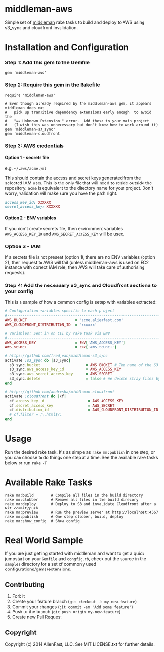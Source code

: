 middleman-aws
=============

Simple set of [middleman](http://middlemanapp.com/) rake tasks to build and deploy to AWS using s3_sync and cloudfront invalidation.

# Installation and Configuration

### Step 1: Add this gem to the Gemfile

    gem 'middleman-aws'

### Step 2: Require this gem in the Rakefile

    require 'middleman-aws'

    # Even though already required by the middleman-aws gem, it appears middleman does not
    #   pick up transitive dependency extensions early enough  to avoid the
    #   "== Unknown Extension:" error.  Add these to your main project
    #   (I wish this was unnecessary but don't know how to work around it)
    gem 'middleman-s3_sync'
    gem 'middleman-cloudfront'


### Step 3: AWS credentials

#### Option 1 - secrets file
e.g. `~/.aws/acme.yml`

This should contain the access and secret keys generated from the selected IAM user.  This is the only file that will need to reside outside the repository.  `acme` is equivalent to the directory name for your project.
Don't worry, validation will make sure you have the path right.

```ruby
access_key_id: XXXXXX
secret_access_key: XXXXXX
```

#### Option 2 - ENV variables
If you don't create secrets file, then environment variables `AWS_ACCESS_KEY_ID` and `AWS_SECRET_ACCESS_KEY` will be used. 

### Option 3 - IAM
If a secrets file is not present (option 1), there are no ENV variables (option 2), then request to AWS will fail (unless middleman-aws is used on EC2 instance with correct IAM role, then AWS will take care of authorising requests).

### Step 4: Add the necessary s3_sync and Cloudfront sections to your config
This is a sample of how a common config is setup with variables extracted:

```ruby
# Configuration variables specific to each project
#------------------------------------------------------------------------
AWS_BUCKET                      = 'acme.alienfast.com'
AWS_CLOUDFRONT_DISTRIBUTION_ID  = 'xxxxxx'

# Variables: Sent in on CLI by rake task via ENV
#------------------------------------------------------------------------
AWS_ACCESS_KEY                  = ENV['AWS_ACCESS_KEY']
AWS_SECRET                      = ENV['AWS_SECRET']

# https://github.com/fredjean/middleman-s3_sync
activate :s3_sync do |s3_sync|
  s3_sync.bucket                     = AWS_BUCKET # The name of the S3 bucket you are targeting. This is globally unique.
  s3_sync.aws_access_key_id          = AWS_ACCESS_KEY
  s3_sync.aws_secret_access_key      = AWS_SECRET
  s3_sync.delete                     = false # We delete stray files by default.
end

# https://github.com/andrusha/middleman-cloudfront
activate :cloudfront do |cf|
  cf.access_key_id                    = AWS_ACCESS_KEY
  cf.secret_access_key                = AWS_SECRET
  cf.distribution_id                  = AWS_CLOUDFRONT_DISTRIBUTION_ID
  # cf.filter = /\.html$/i
end
```

# Usage
Run the desired rake task.  It's as simple as `rake mm:publish` in one step, or you can choose to do things one step at a time.
See the available rake tasks below or run `rake -T`

# Available Rake Tasks

    rake mm:build        # Compile all files in the build directory
    rake mm:clobber      # Remove all files in the build direcory
    rake mm:deploy       # Deploy to S3 and invalidate Cloudfront after a Git commit/push
    rake mm:preview      # Run the preview server at http://localhost:4567
    rake mm:publish      # One step clobber, build, deploy
    rake mm:show_config  # Show config

# Real World Sample
If you are just getting started with middleman and want to get a quick jumpstart on your `Gemfile` and `congfig.rb`,
check out the source in the `samples` directory for a set of commonly used configurations/gems/extensions.

## Contributing
1. Fork it
2. Create your feature branch (`git checkout -b my-new-feature`)
3. Commit your changes (`git commit -am 'Add some feature'`)
4. Push to the branch (`git push origin my-new-feature`)
5. Create new Pull Request

## Copyright

Copyright (c) 2014 AlienFast, LLC. See MIT LICENSE.txt for further details.
